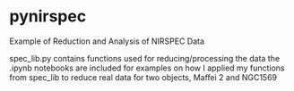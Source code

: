 # pynirspec
Example of Reduction and Analysis of NIRSPEC Data

spec_lib.py contains functions used for reducing/processing the data 
the .ipynb notebooks are included for examples on how I applied my functions from spec_lib to reduce real data for two objects, Maffei 2 and NGC1569
